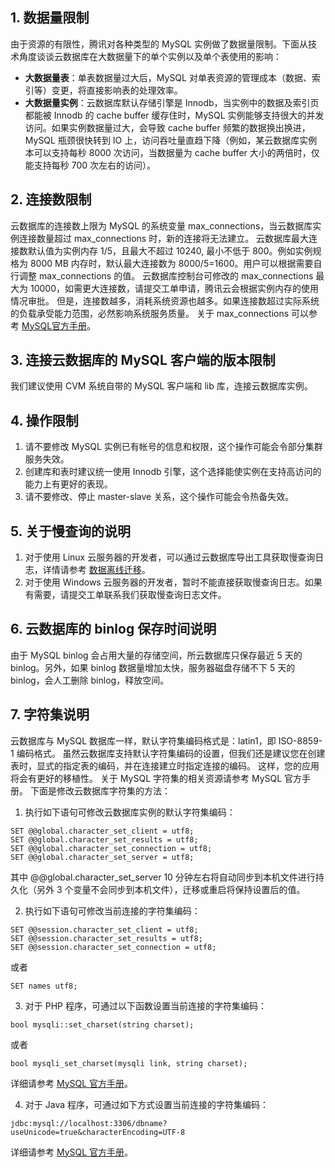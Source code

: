 ## 1. 数据量限制

由于资源的有限性，腾讯对各种类型的 MySQL 实例做了数据量限制。下面从技术角度谈谈云数据库在大数据量下的单个实例以及单个表使用的影响：
- **大数据量表**：单表数据量过大后，MySQL 对单表资源的管理成本（数据、索引等）变更，将直接影响表的处理效率。
- **大数据量实例**：云数据库默认存储引擎是 Innodb，当实例中的数据及索引页都能被 Innodb 的 cache buffer 缓存住时，MySQL 实例能够支持很大的并发访问。如果实例数据量过大，会导致 cache buffer 频繁的数据换出换进，MySQL 瓶颈很快转到 IO 上，访问吞吐量直趋下降（例如，某云数据库实例本可以支持每秒 8000 次访问，当数据量为 cache buffer 大小的两倍时，仅能支持每秒 700 次左右的访问）。

## 2. 连接数限制
云数据库的连接数上限为 MySQL 的系统变量 max_connections，当云数据库实例连接数量超过 max_connections 时，新的连接将无法建立。
云数据库最大连接数默认值为实例内存 1/5，且最大不超过 10240, 最小不低于 800。例如实例规格为 8000 MB 内存时，默认最大连接数为 8000/5=1600。用户可以根据需要自行调整 max_connections 的值。
云数据库控制台可修改的 max_connections 最大为 10000，如需更大连接数，请提交工单申请，腾讯云会根据实例内存的使用情况审批。
但是，连接数越多，消耗系统资源也越多。如果连接数超过实际系统的负载承受能力范围，必然影响系统服务质量。
关于 max_connections 可以参考 [MySQL官方手册](https://dev.mysql.com/doc/refman/5.7/en/server-system-variables.html#sysvar_max_connections)。 

## 3. 连接云数据库的 MySQL 客户端的版本限制

我们建议使用 CVM 系统自带的 MySQL 客户端和 lib 库，连接云数据库实例。

## 4. 操作限制

1. 请不要修改 MySQL 实例已有帐号的信息和权限，这个操作可能会令部分集群服务失效。
2. 创建库和表时建议统一使用 Innodb 引擎，这个选择能使实例在支持高访问的能力上有更好的表现。
3. 请不要修改、停止 master-slave 关系，这个操作可能会令热备失效。

## 5. 关于慢查询的说明
1. 对于使用 Linux 云服务器的开发者，可以通过云数据库导出工具获取慢查询日志，详情请参考 <a href="https://cloud.tencent.com/document/product/236/8464" target="_blank">数据离线迁移</a>。
2. 对于使用 Windows 云服务器的开发者，暂时不能直接获取慢查询日志。如果有需要，请提交工单联系我们获取慢查询日志文件。 

## 6. 云数据库的 binlog 保存时间说明
由于 MySQL binlog 会占用大量的存储空间，所云数据库只保存最近 5 天的 binlog。另外，如果 binlog 数据量增加太快，服务器磁盘存储不下 5 天的 binlog，会人工删除 binlog，释放空间。 

## 7. 字符集说明

云数据库与 MySQL 数据库一样，默认字符集编码格式是：latin1，即 ISO-8859-1 编码格式。
虽然云数据库支持默认字符集编码的设置，但我们还是建议您在创建表时，显式的指定表的编码，并在连接建立时指定连接的编码。
这样，您的应用将会有更好的移植性。
关于 MySQL 字符集的相关资源请参考 MySQL 官方手册。 
下面是修改云数据库字符集的方法：

1. 执行如下语句可修改云数据库实例的默认字符集编码：
```
SET @@global.character_set_client = utf8;
SET @@global.character_set_results = utf8;
SET @@global.character_set_connection = utf8;
SET @@global.character_set_server = utf8;
```
其中 @@global.character_set_server 10 分钟左右将自动同步到本机文件进行持久化（另外 3 个变量不会同步到本机文件），迁移或重启将保持设置后的值。

2. 执行如下语句可修改当前连接的字符集编码：
```
SET @@session.character_set_client = utf8;
SET @@session.character_set_results = utf8;
SET @@session.character_set_connection = utf8;
```
或者
```
SET names utf8;
```

3. 对于 PHP 程序，可通过以下函数设置当前连接的字符集编码：
```
bool mysqli::set_charset(string charset);
```
或者
```
bool mysqli_set_charset(mysqli link, string charset);
```
详细请参考 [MySQL 官方手册](https://dev.mysql.com/doc/connectors/en/apis-php-mysqli.set-charset.html)。 

4. 对于 Java 程序，可通过如下方式设置当前连接的字符集编码：
```
jdbc:mysql://localhost:3306/dbname?useUnicode=true&characterEncoding=UTF-8
```
详细请参考 [MySQL 官方手册](https://dev.mysql.com/doc/connectors/en/connector-j-reference-configuration-properties.html)。 


